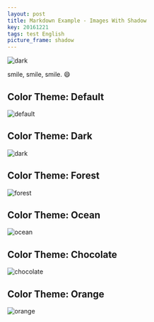 ```yaml
---
layout: post
title: Markdown Example - Images With Shadow
key: 20161221
tags: test English
picture_frame: shadow
---
```


![dark](https://raw.githubusercontent.com/kitian616/jekyll-TeXt-theme/master/screenshots/colors_dark.png "Dark Theme")

smile, smile, smile. :smile:

<!--more-->

## Color Theme: Default

![default](https://raw.githubusercontent.com/kitian616/jekyll-TeXt-theme/master/screenshots/colors_default.png "Default Theme")

## Color Theme: Dark

![dark](https://raw.githubusercontent.com/kitian616/jekyll-TeXt-theme/master/screenshots/colors_dark.png "Dark Theme")

## Color Theme: Forest

![forest](https://raw.githubusercontent.com/kitian616/jekyll-TeXt-theme/master/screenshots/colors_forest.png "Forest Theme")

## Color Theme: Ocean

![ocean](https://raw.githubusercontent.com/kitian616/jekyll-TeXt-theme/master/screenshots/colors_ocean.png "Ocean Theme")

## Color Theme: Chocolate

![chocolate](https://raw.githubusercontent.com/kitian616/jekyll-TeXt-theme/master/screenshots/colors_chocolate.png "Chocolate Theme")

## Color Theme: Orange

![orange](https://raw.githubusercontent.com/kitian616/jekyll-TeXt-theme/master/screenshots/colors_orange.png "Orange Theme")